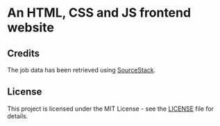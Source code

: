 # An HTML, CSS and JS frontend website

## Credits

The job data has been retrieved using [SourceStack](https://sourcestack.co).

## License

This project is licensed under the MIT License - see the [LICENSE](LICENSE) file for details.
